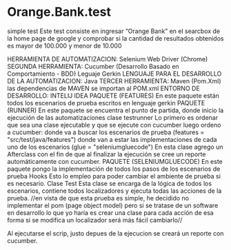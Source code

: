 # Orange.Bank.test
simple test
Este test consiste en ingresar “Orange Bank” en el searcbox de la home page de google y comprobar si la cantidad de resultados obtenidos es mayor 
de 100.000 y menor de 10.000



HERRAMIENTA DE AUTOMATIZACION: Selenium Web Driver (Chrome)
SEGUNDA HERRAMIENTA: Cucumber (Desarrollo Basado en Comportamiento - BDD) Leguaje Gerkin
LENGUAJE PARA EL DESARROLLO DE LA AUTOMATIZACION: Java
TERCER HERRAMIENTA: Maven (Pom.Xml)
	las dependencias de MAVEN se importan al POM.xml
ENTORNO DE DESARROLLO: INTELIJ IDEA
PAQUETE (FEATURES) 
En este paquete están todos los escenarios de prueba escritos en lenguaje gerkin
PAQUETE (RUNNER) 
En este paquete se encuentra el punto de partida, donde inicio la ejecución de las automatizaciones
		clase testrunner
			Lo primero es ordenar que sea una clase ejecutable y que se ejecute con cucumber
			luego ordeno a cucumber:
				donde va a buscar los escenarios de prueba 
					(features = "src/test/java/features")
				donde van a estar las implementaciones de cada uno de los escenarios
					(glue = "seleniumgluecode")
			En esta clase agrego un Afterclass con el fin de que al finalizar la ejecución se cree un reporte automáticamente con cucumber.
PAQUETE (SELENIUMGLUECODE) 
En este paquete pongo la implementación de todos los pasos de los escenarios de prueba
		Hooks
			Esto lo empleo para poder cambiar el ambiente de prueba si es necesario.
		Clase Test
Esta clase se encarga de la lógica de todos los escenarios, contiene todos localizadores y ejecuta todas las acciones de la prueba.
//en vista de que esta prueba es simple, he decidido no implementar el pom (page object model) pero si se tratase de un software en desarrollo 
lo que yo haría es crear una clase para cada acción de esa forma si se modifica un localizador será más fácil cambiarlo//

Al ejecutarse el scrip, justo depues de la ejecucion se creará un reporte con cucumber.
